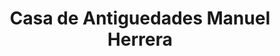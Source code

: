 ---
title: "Casa de Antiguedades Manuel Herrera"
url: /caracas/casa-de-antiguedades-manuel-herrera/
shop: antigüedades
---